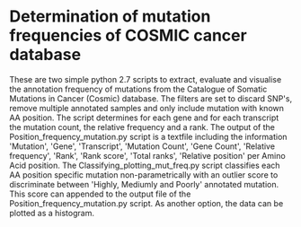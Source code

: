 # Determination of mutation frequencies of COSMIC cancer database

These are two simple python 2.7 scripts to extract, evaluate and visualise the annotation frequency of mutations from the Catalogue of Somatic Mutations in Cancer (Cosmic) database. The filters are set to discard SNP's, remove multiple annotated samples and only include mutation with known AA position. The script determines for each gene and for each transcript the mutation count, the relative frequency and a rank. The output of the Position_frequency_mutation.py script is a textfile including the information 'Mutation', 'Gene', 'Transcript', 'Mutation Count', 'Gene Count', 'Relative frequency', 'Rank', 'Rank score', 'Total ranks', 'Relative position' per Amino Acid position. The Classifying_plotting_mut_freq.py script classifies each AA position specific mutation non-parametrically with an outlier score to discriminate between 'Highly, Mediumly and Poorly' annotated mutation. This score can appended to the output file of the Position_frequency_mutation.py script. As another option, the data can be plotted as a histogram.

